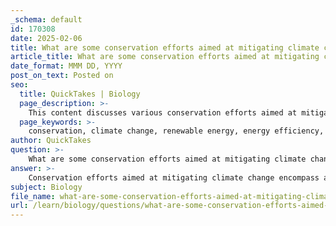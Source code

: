 ```yaml
---
_schema: default
id: 170308
date: 2025-02-06
title: What are some conservation efforts aimed at mitigating climate change?
article_title: What are some conservation efforts aimed at mitigating climate change?
date_format: MMM DD, YYYY
post_on_text: Posted on
seo:
  title: QuickTakes | Biology
  page_description: >-
    This content discusses various conservation efforts aimed at mitigating climate change, including transitioning to renewable energy, improving energy efficiency, carbon capture and storage, reforestation, soil carbon management, sustainable agriculture, waste management, and the importance of global cooperation.
  page_keywords: >-
    conservation, climate change, renewable energy, energy efficiency, carbon capture, reforestation, sustainable agriculture, waste management, global cooperation, public awareness
author: QuickTakes
question: >-
    What are some conservation efforts aimed at mitigating climate change?
answer: >-
    Conservation efforts aimed at mitigating climate change encompass a variety of strategies and practices designed to reduce greenhouse gas emissions and enhance carbon storage. Here are some key approaches:\n\n1. **Transition to Renewable Energy**: Shifting from fossil fuels to renewable energy sources such as solar, wind, and hydroelectric power is crucial. This transition helps to reduce carbon emissions significantly, as renewable sources produce little to no greenhouse gases during operation.\n\n2. **Energy Efficiency Improvements**: Enhancing energy efficiency in buildings, transportation, and industries can lead to substantial reductions in energy consumption and associated carbon emissions. This includes using energy-efficient appliances, improving insulation, and adopting energy-saving technologies.\n\n3. **Carbon Capture and Storage (CCS)**: Developing and implementing CCS technologies allows for the capture of carbon dioxide emissions from sources like power plants and industrial processes. The captured CO2 can then be stored underground or utilized in various applications, preventing it from entering the atmosphere.\n\n4. **Reforestation and Afforestation**: Planting trees and restoring forests can enhance carbon sinks, as trees absorb CO2 from the atmosphere during photosynthesis. This not only helps to sequester carbon but also supports biodiversity and ecosystem health.\n\n5. **Soil Carbon Management**: Practices such as conservation tillage, cover cropping, and the application of organic amendments can increase soil carbon storage. Healthy soils play a vital role in the carbon cycle and contribute to climate change mitigation.\n\n6. **Sustainable Agriculture**: Implementing sustainable agricultural practices can reduce emissions from farming activities. This includes optimizing fertilizer use, improving livestock management, and adopting agroforestry practices.\n\n7. **Waste Management and Recycling**: Reducing waste through recycling and composting can lower methane emissions from landfills. Promoting a circular economy helps minimize resource extraction and waste generation.\n\n8. **Global Cooperation**: Climate change is a global issue that requires international collaboration. Agreements such as the Paris Agreement aim to unite countries in their efforts to limit global warming and reduce greenhouse gas emissions.\n\n9. **Public Awareness and Education**: Raising awareness about climate change and its impacts can encourage individuals and communities to adopt more sustainable practices, such as reducing energy consumption and supporting conservation initiatives.\n\nIn summary, a multifaceted approach that includes transitioning to renewable energy, improving energy efficiency, enhancing carbon sinks, and fostering global cooperation is essential for effective climate change mitigation. These efforts not only address the immediate impacts of climate change but also contribute to the long-term health of ecosystems and the planet.
subject: Biology
file_name: what-are-some-conservation-efforts-aimed-at-mitigating-climate-change.md
url: /learn/biology/questions/what-are-some-conservation-efforts-aimed-at-mitigating-climate-change
---
```


&nbsp;